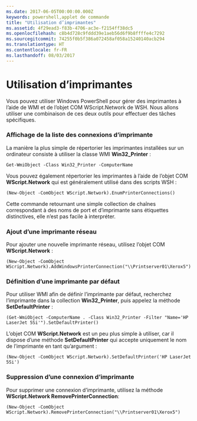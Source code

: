 ```yaml
---
ms.date: 2017-06-05T00:00:00.000Z
keywords: powershell,applet de commande
title: "Utilisation d’imprimantes"
ms.assetid: 4f29ead3-f83b-4706-ac3e-f2154ff38dc5
ms.openlocfilehash: c8b4d728c9fddd39e1aeb56d6f9b8ffffe4c7292
ms.sourcegitcommit: 74255f0b5f386a072458af058a15240140acb294
ms.translationtype: HT
ms.contentlocale: fr-FR
ms.lasthandoff: 08/03/2017
---
```

# <a name="working-with-printers"></a>Utilisation d’imprimantes
Vous pouvez utiliser Windows PowerShell pour gérer des imprimantes à l’aide de WMI et de l’objet COM WScript.Network de WSH. Nous allons utiliser une combinaison de ces deux outils pour effectuer des tâches spécifiques.

### <a name="listing-printer-connections"></a>Affichage de la liste des connexions d’imprimante
La manière la plus simple de répertorier les imprimantes installées sur un ordinateur consiste à utiliser la classe WMI **Win32_Printer** :

```
Get-WmiObject -Class Win32_Printer -ComputerName
```

Vous pouvez également répertorier les imprimantes à l’aide de l’objet COM **WScript.Network** qui est généralement utilisé dans des scripts WSH :

```
(New-Object -ComObject WScript.Network).EnumPrinterConnections()
```

Cette commande retournant une simple collection de chaînes correspondant à des noms de port et d’imprimante sans étiquettes distinctives, elle n’est pas facile à interpréter.

### <a name="adding-a-network-printer"></a>Ajout d’une imprimante réseau
Pour ajouter une nouvelle imprimante réseau, utilisez l’objet COM **WScript.Network** :

```
(New-Object -ComObject WScript.Network).AddWindowsPrinterConnection("\\Printserver01\Xerox5")
```

### <a name="setting-a-default-printer"></a>Définition d’une imprimante par défaut
Pour utiliser WMI afin de définir l’imprimante par défaut, recherchez l’imprimante dans la collection **Win32_Printer**, puis appelez la méthode **SetDefaultPrinter** :

```
(Get-WmiObject -ComputerName . -Class Win32_Printer -Filter "Name='HP LaserJet 5Si'").SetDefaultPrinter()
```

L’objet COM **WScript.Network** est un peu plus simple à utiliser, car il dispose d’une méthode **SetDefaultPrinter** qui accepte uniquement le nom de l’imprimante en tant qu’argument :

```
(New-Object -ComObject WScript.Network).SetDefaultPrinter('HP LaserJet 5Si')
```

### <a name="removing-a-printer-connection"></a>Suppression d’une connexion d’imprimante
Pour supprimer une connexion d’imprimante, utilisez la méthode **WScript.Network RemovePrinterConnection**:

```
(New-Object -ComObject WScript.Network).RemovePrinterConnection("\\Printserver01\Xerox5")
```

